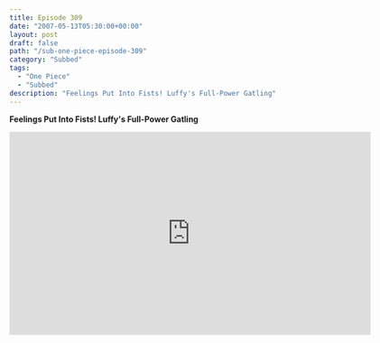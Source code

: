 ```yaml
---
title: Episode 309
date: "2007-05-13T05:30:00+00:00"
layout: post
draft: false
path: "/sub-one-piece-episode-309"
category: "Subbed"
tags:
  - "One Piece"
  - "Subbed"
description: "Feelings Put Into Fists! Luffy's Full-Power Gatling"
---
```


**Feelings Put Into Fists! Luffy's Full-Power Gatling**

<iframe width="640" height="360" src="https://www.rapidvideo.com/e/FXQI02TA8I" frameborder="0" marginwidth=0 marginheight=0 scrolling=no allowfullscreen></iframe>

